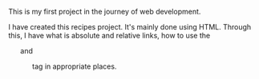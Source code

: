 This is my first project in the journey of web development.

I have created this recipes project. It's mainly done using HTML. Through this, I have what is absolute and relative links, how to use the <ol> and <ul> tag in appropriate places.
